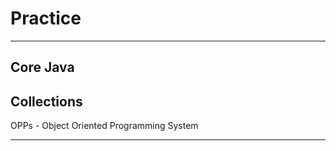 # Practice
**********
Core Java
------------------------------------------
Collections
-----------------------------------------
OPPs - Object Oriented Programming System
********
